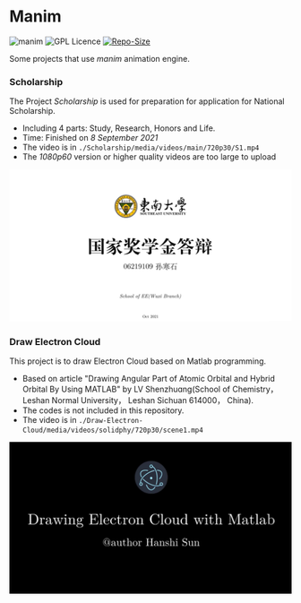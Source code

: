 # Manim

![manim](https://img.shields.io/badge/manim-0.10.0-red?style=flat-square)
![GPL Licence](https://img.shields.io/badge/license-MIT-green?style=flat-square)
[![Repo-Size](https://img.shields.io/github/repo-size/preminstrel/Manim.svg?style=flat-square)](../../archive/master.zip)

Some projects that use *manim* animation engine. 

### Scholarship

The Project *Scholarship* is used for preparation for application for National Scholarship.

- Including 4 parts: Study, Research, Honors and Life.
- Time: Finished on *8 September 2021*
- The video is in `./Scholarship/media/videos/main/720p30/S1.mp4`
- The *1080p60* version or higher quality videos are too large to upload

![](./Scholarship/first-page.png)

### Draw Electron Cloud

This project is to draw Electron Cloud based on Matlab programming.

- Based on article "Drawing Angular Part of Atomic Orbital and Hybrid Orbital By Using MATLAB" by LV Shenzhuɑnɡ(School of Chemistry， Leshan Normal University， Leshan Sichuan 614000， China).
- The codes is not included in this repository.
- The video is in `./Draw-Electron-Cloud/media/videos/solidphy/720p30/scene1.mp4`

![first-page](./Draw-Electron-Cloud/first-page.png)
